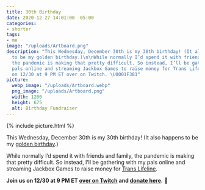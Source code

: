 ```yaml
---
title: 30th Birthday
date: 2020-12-27 14:01:00 -05:00
categories:
- shorter
tags:
- me
image: "/uploads/Artboard.png"
description: "This Wednesday, December 30th is my 30th birthday! (It also happens
  to be my golden birthday.)\n\nWhile normally I’d spend it with friends and family,
  the pandemic is making that pretty difficult. So instead, I’ll be gathering with
  pals online and streaming Jackbox Games to raise money for Trans Lifeline.\n\nJoin
  on 12/30 at 9 PM ET over on Twitch. \U0001F381"
picture:
  webp_image: "/uploads/Artboard.webp"
  png_image: "/uploads/Artboard.png"
  width: 1200
  height: 675
  alt: Birthday Fundraiser
---
```


{% include picture.html %}

This Wednesday, December 30th is my 30th birthday! (It also happens to be my [golden birthday](https://www.urbandictionary.com/define.php?term=golden%20birthday).)

While normally I’d spend it with friends and family, the pandemic is making that pretty difficult. So instead, I’ll be gathering with my pals online and streaming Jackbox Games to raise money for [Trans Lifeline](https://translifeline.org).

**Join us on 12/30 at 9 PM ET [over on Twitch](https://twitch.tv/matthewbischoff) and [donate here](https://www.facebook.com/donate/1057936274632577).** 🎁
